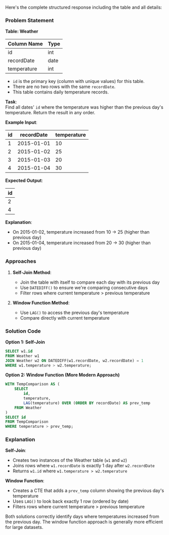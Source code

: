 Here's the complete structured response including the table and all details:

### Problem Statement

**Table: Weather**

| Column Name | Type    |
|-------------|---------|
| id          | int     |
| recordDate  | date    |
| temperature | int     |

- `id` is the primary key (column with unique values) for this table.
- There are no two rows with the same `recordDate`.
- This table contains daily temperature records.

**Task**:  
Find all dates' `id` where the temperature was higher than the previous day's temperature. Return the result in any order.

**Example Input**:

| id | recordDate | temperature |
|----|------------|-------------|
| 1  | 2015-01-01 | 10          |
| 2  | 2015-01-02 | 25          |
| 3  | 2015-01-03 | 20          |
| 4  | 2015-01-04 | 30          |

**Expected Output**:

| id |
|----|
| 2  |
| 4  |

**Explanation**:
- On 2015-01-02, temperature increased from 10 → 25 (higher than previous day)
- On 2015-01-04, temperature increased from 20 → 30 (higher than previous day)

### Approaches

1. **Self-Join Method**:
   - Join the table with itself to compare each day with its previous day
   - Use `DATEDIFF()` to ensure we're comparing consecutive days
   - Filter rows where current temperature > previous temperature

2. **Window Function Method**:
   - Use `LAG()` to access the previous day's temperature
   - Compare directly with current temperature

### Solution Code

**Option 1: Self-Join**
```sql
SELECT w1.id
FROM Weather w1
JOIN Weather w2 ON DATEDIFF(w1.recordDate, w2.recordDate) = 1
WHERE w1.temperature > w2.temperature;
```

**Option 2: Window Function (More Modern Approach)**
```sql
WITH TempComparison AS (
    SELECT 
        id,
        temperature,
        LAG(temperature) OVER (ORDER BY recordDate) AS prev_temp
    FROM Weather
)
SELECT id
FROM TempComparison
WHERE temperature > prev_temp;
```

### Explanation

**Self-Join**:
- Creates two instances of the Weather table (`w1` and `w2`)
- Joins rows where `w1.recordDate` is exactly 1 day after `w2.recordDate`
- Returns `w1.id` where `w1.temperature > w2.temperature`

**Window Function**:
- Creates a CTE that adds a `prev_temp` column showing the previous day's temperature
- Uses `LAG()` to look back exactly 1 row (ordered by date)
- Filters rows where current temperature > previous temperature

Both solutions correctly identify days where temperatures increased from the previous day. The window function approach is generally more efficient for large datasets.
